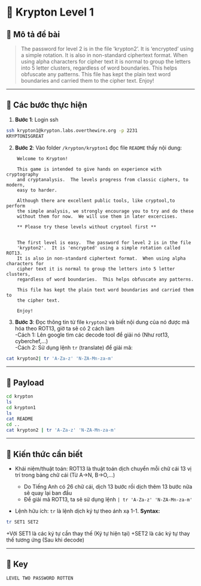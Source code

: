 # 🔑 Krypton Level 1

## 📜 Mô tả đề bài
> The password for level 2 is in the file ‘krypton2’. It is ‘encrypted’ using a simple rotation. It is also in non-standard ciphertext format. When using alpha characters for cipher text it is normal to group the letters into 5 letter clusters, regardless of word boundaries. This helps obfuscate any patterns. This file has kept the plain text word boundaries and carried them to the cipher text. Enjoy!

---

## 🧭 Các bước thực hiện
1. **Bước 1**: Login ssh
```bash
ssh krypton1@krypton.labs.overthewire.org -p 2231
KRYPTONISGREAT
```
2. **Bước 2**: Vào folder ```/krypton/krypton1``` đọc file ```README``` thấy nội dung:   
```text
    Welcome to Krypton!

    This game is intended to give hands on experience with cryptography
    and cryptanalysis.  The levels progress from classic ciphers, to modern,
    easy to harder.

    Although there are excellent public tools, like cryptool,to perform
    the simple analysis, we strongly encourage you to try and do these
    without them for now.  We will use them in later excercises.

    ** Please try these levels without cryptool first **


    The first level is easy.  The password for level 2 is in the file 
    'krypton2'.  It is 'encrypted' using a simple rotation called ROT13.  
    It is also in non-standard ciphertext format.  When using alpha characters for
    cipher text it is normal to group the letters into 5 letter clusters, 
    regardless of word boundaries.  This helps obfuscate any patterns.

    This file has kept the plain text word boundaries and carried them to
    the cipher text.

    Enjoy!
```
3. **Bước 3**: Đọc thông tin từ file ```krypton2``` và biết nội dung của nó được mã hóa theo ROT13, giờ ta sẽ có 2 cách làm   
-Cách 1: Lên google tìm các decode tool để giải nó (Như rot13, cyberchef,...)    
-Cách 2: Sử dụng lệnh ```tr``` (translate) để giải mã:   
```bash
cat krypton2| tr 'A-Za-z' 'N-ZA-Mn-za-m'
```
---

## 🧪 Payload 
```bash
cd krypton
ls
cd krypton1
ls
cat README
cd ..
cat krypton2 | tr 'A-Za-z' 'N-ZA-Mn-za-m'
```

---

## 🧠 Kiến thức cần biết 
- Khái niệm/thuật toán: ROT13 là thuật toán dịch chuyển mỗi chữ cái 13 vị trí trong bảng chữ cái (Từ A->N, B->O,...)   
  + Do Tiếng Anh có 26 chữ cái, dịch 13 bước rồi dịch thêm 13 bước nữa sẽ quay lại ban đầu
  + Để giải mã ROT13, ta sẽ sử dụng lệnh ```| tr 'A-Za-z' 'N-ZA-Mn-za-m'```  

- Lệnh hữu ích: ```tr``` là lệnh dịch ký tự theo ánh xạ 1-1.
**Syntax:**   
```bash
tr SET1 SET2
```

+Với SET1 là các ký tự cần thay thế (Ký tự hiện tại)
+SET2 là các ký tự thay thế tương ứng (Sau khi decode)

---

## 🔑 Key
```text
LEVEL TWO PASSWORD ROTTEN
```
